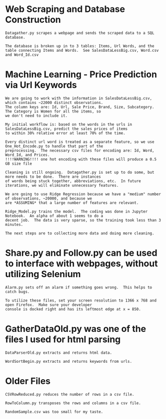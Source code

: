 # Web Scraping and Database Construction

    Datagather.py scrapes a webpage and sends the scraped data to a SQL database.
    
    The database is broken up in to 3 tables: Items, Url Words, and the table connecting Items and Words.  See SalesDataLessBig.csv, Word.csv and Word_Id.csv 
    
# Machine Learning - Price Prediction via Url Keywords
    
    We are going to work with the information in SalesDataLessBig.csv, which contains ~22000 distinct observations.
    The column keys are: Id, Url, Sale Price, Brand, Size, Subcategory. The Category is Women for all the items, so
    we don't need to include it.
    
    My initial workflow is: based on the words in the urls in SalesDataLessBig.csv, predict the sales prices of items
    to within 30% relative error at least 70% of the time.
    
    Every distinct url word is treated as a separate feature, so we use One_Hot_Encode.py to handle that part of the
    preprocessing.  The necessary csv files for encoding are: Id, Word, Word_Id, and Prices.
    !!!!WARNING!!!! one hot encoding with these files will produce a 0.5 GB size file
    
    Cleaning is still ongoing.  Datagather.py is set up to do some, but more needs to be done.  There are instances
    of words being stuck together, abbreviations, etc.  In future iterations, we will eliminate unnecessary features.
    
    We are going to use Ridge Regression because we have a "medium" number of observations, ~20000, and because we
    are *ASSUMING* that a large number of features are relevant.
    
    Ridge_Model.py trains the model.  The coding was done in Jupyter Notebook.  An alpha of about 1 seems to do a
    decent job.  The data is very sparse, so the training took less than 3 minutes.
    
    The next steps are to collecting more data and doing more cleaning.
    
# Share.py and Follow.py can be used to interface with webpages, without utilizing Selenium

    Alarm.py sets off an alarm if something goes wrong.  This helps to catch bugs.
    
    To utilize these files, set your screen resolution to 1366 x 768 and open Firefox.  Make sure your developer
    console is docked right and has its leftmost edge at x = 850.

# GatherDataOld.py was one of the files I used for html parsing

    DataParserOld.py extracts and returns html data.

    WordSortBegin.py extracts and returns keywords from urls.

# Older Files

    CSVRowReduced.py reduces the number of rows in a csv file.

    RowToColumn.py transposes the rows and columns in a csv file.
    
    RandomSample.csv was too small for my taste.
